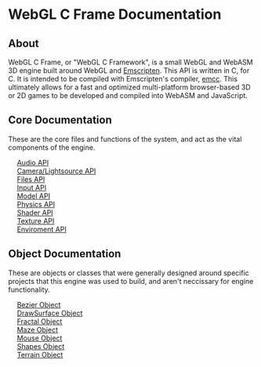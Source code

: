 # WebGL C Frame Documentation

## About

WebGL C Frame, or "WebGL C Framework", is a small WebGL and WebASM 3D engine built around WebGL and [Emscripten](https://emscripten.org/). This API is written in C, for C. It is intended to be compiled with Emscripten's compiler, [emcc](https://emscripten.org/docs/tools_reference/emcc.html). This ultimately allows for a fast and optimized multi-platform browser-based 3D or 2D games to be developed and compiled into WebASM and JavaScript.

## Core Documentation

These are the core files and functions of the system, and act as the vital components of the engine.

&emsp; [Audio API](core/audio.md) \
&emsp; [Camera/Lightsource API](core/camera.md) \
&emsp; [Files API](core/files.md) \
&emsp; [Input API](core/input.md) \
&emsp; [Model API](core/model.md) \
&emsp; [Physics API](core/physics.md) \
&emsp; [Shader API](core/shader.md) \
&emsp; [Texture API](core/texture.md) \
&emsp; [Enviroment API](core/enviroment.md)

## Object Documentation

These are objects or classes that were generally designed around specific projects that this engine was used to build, and aren't neccissary for engine functionality.

&emsp; [Bezier Object](objects/bezier.md) \
&emsp; [DrawSurface Object](objects/drawsurface.md) \
&emsp; [Fractal Object](objects/fractal.md) \
&emsp; [Maze Object](objects/maze.md) \
&emsp; [Mouse Object](objects/mouse.md) \
&emsp; [Shapes Object](objects/shapes.md) \
&emsp; [Terrain Object](objects/terrain.md)
